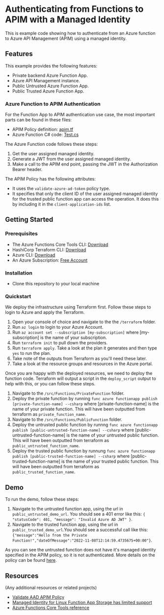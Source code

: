 # Authenticating from Functions to APIM with a Managed Identity

This is example code showing how to authenticate from an Azure function to Azure API Management (APIM) using a managed identity.

## Features

This example provides the following features:

* Private backend Azure Function App.
* Azure API Management instance.
* Public Untrusted Azure Function App.
* Public Trusted Azure Function App.

### Azure Function to APIM Authentication

For the Function App to APIM authentication use case, the most important parts can be found in these files:

* APIM Policy definition: [apim.tf](terraform/apim.tf)
* Azure Function C# code: [Test.cs](src/Functions/PublicFunction/Test.cs)

The Azure Function code follows these steps:

1. Get the user assigned managed identity.
1. Generate a JWT from the user assigned managed identity.
1. Make a call to the APIM end point, passing the JWT in the Authorization Bearer header.

The APIM Policy has the following attributes:

* It uses the `validate-azure-ad-token` policy type.
* It specifies that only the client ID of the user assigned managed identity for the trusted public function app can access the operation. It does this by including it in the `client-application-ids` list.

## Getting Started

### Prerequisites

- The Azure Functions Core Tools CLI: [Download](https://learn.microsoft.com/en-us/azure/azure-functions/functions-run-local?tabs=v4%2Cwindows%2Ccsharp%2Cportal%2Cbash#install-the-azure-functions-core-tools)
- HashiCorp Terraform CLI: [Download](https://www.terraform.io/downloads)
- Azure CLI: [Download](https://learn.microsoft.com/en-us/cli/azure/install-azure-cli-windows?tabs=azure-cli#install-or-update)
- An Azure Subscription: [Free Account](https://azure.microsoft.com/en-gb/free/search/)

### Installation

- Clone this repository to your local machine

### Quickstart

We deploy the infrastructure using Terraform first. Follow these steps to login to Azure and apply the Terraform.

1. Open your console of choice and navigate to the the `/terraform` folder.
1. Run `az login` to login to your Azure Account.
1. Run `az account set --subscription [my-subscription]` where [my-subscription] is the name of your subscription.
1. Run `terraform init` to pull down the providers.
1. Run `terraform apply`. Take a look at the plan it generates and then type `yes` to run the plan.
1. Take note of the outputs from Terraform as you'll need these later.
1. Take a look at the resource groups and resources in the Azure portal.

Once you are happy with the deployed resources, we need to deploy the function code. Terraform will output a script in the `deploy_script` output to help with this, or you can follow these steps.

1. Navigate to the `/src/Functions/PrivateFunction` folder.
1. Deploy the private function by running `func azure functionapp publish [private-function-name] --csharp` where [private-function-name] is the name of your private function. This will have been outputted from terraform as `private_function_name`.
1. Navigate to the `/src/Functions/PublicFunction` folder.
1. Deploy the untrusted public function by runnng `func azure functionapp publish [public-untrusted-function-name] --csharp` where [public-untrusted-function-name] is the name of your untrusted public function. This will have been outputted from terraform as `public_untrusted_function_name`.
1. Deploy the trusted public function by runnung `func azure functionapp publish [public-trusted-function-name] --csharp` where [public-trusted-function-name] is the name of your trusted public function. This will have been outputted from terraform as `public_trusted_function_name`.

## Demo

To run the demo, follow these steps:

1. Navigate to the untrusted function app, using the url in `public_untrusted_demo_url`. You should see a 401 error like this: `{ "statusCode": 401, "message": "Invalid Azure AD JWT" }`.
2. Navigate to the trusted function app, using the url in `public_trusted_demo_url`.You should see a successful call like this: `{"message":"Hello from the Private Function!","dateOfMessage":"2022-11-08T12:14:59.4735675+00:00"}`.

As you can see the untrusted function does not have it's managed identity specified in the APIM policy, so it is not authenticated. More details on the policy can be found [here](https://learn.microsoft.com/en-us/azure/api-management/api-management-access-restriction-policies#ValidateAAD).

## Resources

(Any additional resources or related projects)

- [Validate AAD APIM Policy](https://learn.microsoft.com/en-us/azure/api-management/api-management-access-restriction-policies#ValidateAAD)
- [Managed Identity for Linux Function App Storage has limited support](https://learn.microsoft.com/en-us/azure/azure-functions/functions-reference?tabs=blob#connecting-to-host-storage-with-an-identity-preview)
- [Azure Functions Core Tools reference](https://learn.microsoft.com/en-us/azure/azure-functions/functions-core-tools-reference?tabs=v2#func-azure-functionapp-fetch-app-settings)